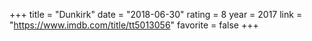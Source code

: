 +++
title = "Dunkirk"
date = "2018-06-30"
rating = 8
year = 2017
link = "https://www.imdb.com/title/tt5013056"
favorite = false
+++
